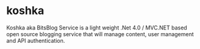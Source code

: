 koshka
======

Koshka aka BitsBlog Service is a light weight .Net 4.0 / MVC.NET based open source blogging service that will manage content, user management and API authentication.
